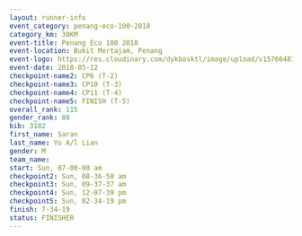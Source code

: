 ```yaml
--- 
layout: runner-info 
event_category: penang-eco-100-2018 
category_km: 30KM 
event-title: Penang Eco 100 2018 
event-location: Bukit Mertajam, Penang 
event-logo: https://res.cloudinary.com/dykbosktl/image/upload/v1576648106/Logo/Logo_lovxhg.jpg 
event-date: 2018-05-12 
checkpoint-name2: CP6 (T-2) 
checkpoint-name3: CP10 (T-3) 
checkpoint-name4: CP11 (T-4) 
checkpoint-name5: FINISH (T-5) 
overall_rank: 115
gender_rank: 80
bib: 3182
first_name: Saran
last_name: Yu A/l Lian
gender: M
team_name: 
start: Sun, 07-00-00 am
checkpoint2: Sun, 08-36-50 am
checkpoint3: Sun, 09-37-37 am
checkpoint4: Sun, 12-07-39 pm
checkpoint5: Sun, 02-34-19 pm
finish: 7-34-19
status: FINISHER
--- 
```

